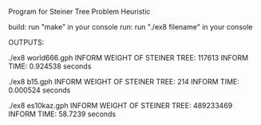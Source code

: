 Program for Steiner Tree Problem Heuristic

build: run "make" in your console
run: run "./ex8 filename" in your console

OUTPUTS:

./ex8 world666.gph 
INFORM WEIGHT OF STEINER TREE: 117613 
INFORM TIME: 0.924538 seconds




./ex8 b15.gph
INFORM WEIGHT OF STEINER TREE: 214
INFORM TIME: 0.000524 seconds


./ex8 es10kaz.gph
INFORM WEIGHT OF STEINER TREE: 489233469
INFORM TIME: 58.7239 seconds
